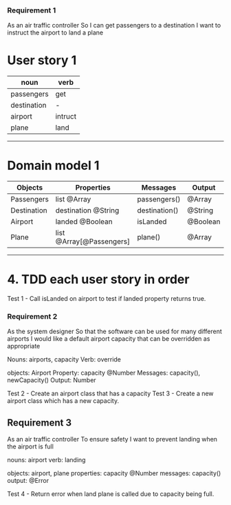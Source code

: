 ### Requirement 1

As an air traffic controller
So I can get passengers to a destination
I want to instruct the airport to land a plane

# User story 1 

| noun      | verb   |
|-----------|--------|
|passengers | get    |
|destination| -      |
|airport    | intruct|
|plane      | land   |

--- 

# Domain model 1

| Objects     | Properties               | Messages          | Output   |
| ----------- | ------------------------ | ----------------- | -------- |
| Passengers  | list @Array              | passengers()      | @Array   |
| Destination | destination @String      | destination()     | @String  |
| Airport     | landed @Boolean          | isLanded          | @Boolean |
| Plane       | list @Array[@Passengers] | plane()           | @Array   |

---

# 4. TDD each user story in order

Test 1 - Call isLanded on airport to test if landed property returns true.



### Requirement 2 

As the system designer
So that the software can be used for many different airports
I would like a default airport capacity that can be overridden as appropriate

Nouns: airports, capacity
Verb: override

objects: Airport
Property: capacity @Number
Messages: capacity(), newCapacity()
Output: Number

Test 2 - Create an airport class that has a capacity 
Test 3 - Create a new airport class which has a new capacity. 


## Requirement 3

As an air traffic controller
To ensure safety
I want to prevent landing when the airport is full

nouns: airport
verb: landing

objects: airport, plane
properties: capacity @Number
messages: capacity()
output: @Error

Test 4 - Return error when land plane is called due to capacity being full. 


